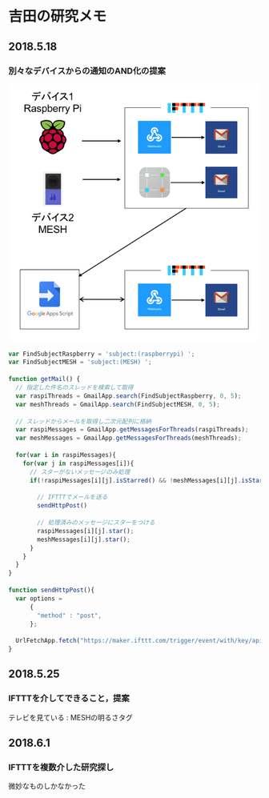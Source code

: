 # 吉田の研究メモ

## 2018.5.18

### 別々なデバイスからの通知のAND化の提案

![](../.gitbook/assets/and_circuit.png)

```javascript
var FindSubjectRaspberry = 'subject:(raspberrypi) ';
var FindSubjectMESH = 'subject:(MESH) ';

function getMail() {
  // 指定した件名のスレッドを検索して取得
  var raspiThreads = GmailApp.search(FindSubjectRaspberry, 0, 5);
  var meshThreads = GmailApp.search(FindSubjectMESH, 0, 5);
  
  // スレッドからメールを取得し二次元配列に格納
  var raspiMessages = GmailApp.getMessagesForThreads(raspiThreads);
  var meshMessages = GmailApp.getMessagesForThreads(meshThreads);
  
  for(var i in raspiMessages){
    for(var j in raspiMessages[i]){
      // スターがないメッセージのみ処理
      if(!raspiMessages[i][j].isStarred() && !meshMessages[i][j].isStarred()){
        
        // IFTTTでメールを送る
        sendHttpPost()
        
        // 処理済みのメッセージにスターをつける
        raspiMessages[i][j].star();
        meshMessages[i][j].star();
      }
    }
  }
}

function sendHttpPost(){
  var options = 
      {
        "method" : "post",
      };
  
  UrlFetchApp.fetch("https://maker.ifttt.com/trigger/event/with/key/api_key", options);
}
```

## 2018.5.25

### IFTTTを介してできること，提案

テレビを見ている : MESHの明るさタグ

## 2018.6.1

### IFTTTを複数介した研究探し

微妙なものしかなかった



